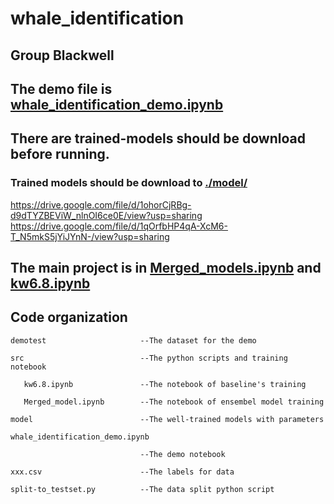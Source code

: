# whale_identification 
## Group Blackwell
## The demo file is [whale_identification_demo.ipynb](https://github.com/ReBachtr/whale_identification/blob/master/whale_identification_demo.ipynb)
## There are trained-models should be download before running.
### Trained models should be download to [./model/](https://github.com/ReBachtr/whale_identification/tree/master/model) 
 https://drive.google.com/file/d/1ohorCjRBg-d9dTYZBEViW_nlnOI6ce0E/view?usp=sharing 
 https://drive.google.com/file/d/1qOrfbHP4qA-XcM6-T_N5mkS5jYiJYnN-/view?usp=sharing
## The main project is in [Merged_models.ipynb](https://github.com/ReBachtr/whale_identification/blob/master/src/Merged_model.ipynb) and [kw6.8.ipynb](https://github.com/ReBachtr/whale_identification/blob/master/src/kw6.8.ipynb)
## Code organization
    demotest                     --The dataset for the demo  

    src                          --The python scripts and training notebook  

       kw6.8.ipynb               --The notebook of baseline's training  
    
       Merged_model.ipynb        --The notebook of ensembel model training  
    
    model                        --The well-trained models with parameters  

    whale_identification_demo.ipynb  

                                 --The demo notebook  
                             
    xxx.csv                      --The labels for data  

    split-to_testset.py          --The data split python script  

